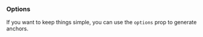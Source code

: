 ### Options

If you want to keep things simple, you can use the `options` prop to generate anchors.
